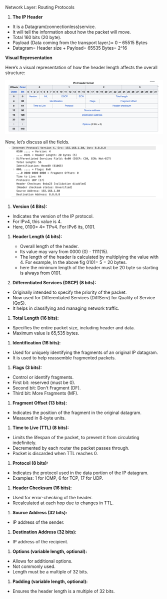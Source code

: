 Network Layer: Routing Protocols

1) **The IP Header**  
     
* It is a Datagram(connectionless)service.  
* It will tell the information about how the packet will move.  
* Total 160 bits (20 byte).  
* Payload (Data coming from the transport layer.)= 0 – 65515 Bytes  
* Datagram= Header size \+ Payload= 65535 Bytes= 2^16

**Visual Representation**

Here’s a visual representation of how the header length affects the overall structure:

![IPV4](https://github.com/Rojin91/Computer-Network-Assignments/blob/main/PAS078BEI041-Sulav_Kandel/Assignment_6/IPV4.jpg)


Now, let’s discuss all the fields.
![IPV4](https://github.com/Rojin91/Computer-Network-Assignments/blob/main/PAS078BEI041-Sulav_Kandel/Assignment_6/IPV4_fields.jpg)


1) **Version (4 Bits):** 

* Indicates the version of the IP protocol.   
* For IPv4, this value is 4\.  
* Here, 0100= 4= TPv4. For IPv6 its, 0101\.  
    
    
1) **Header Length (4 bits):** 

   * Overall length of the header.   
   * Its value may vary from 0000 (0) \- 1111(15).   
   * The length of the header is calculated by multiplying the value with 4\. For example, In the above fig 0101= 5 \= 20 bytes.  
   * here the minimum length of the header must be 20 byte so starting is always from 0101\.

1) **Differentiated Services (DSCP) (8 bits):**

* Originally intended to specify the priority of the packet.  
* Now used for Differentiated Services (DiffServ) for Quality of Service (QoS).  
* It helps in classifying and managing network traffic.

1) **Total Length (16 bits):**  
* Specifies the entire packet size, including header and data.  
* Maximum value is 65,535 bytes.

1) **Identification (16 bits):**  
* Used for uniquely identifying the fragments of an original IP datagram.  
* It is used to help reassemble fragmented packets.

1) **Flags (3 bits):**

* Control or identify fragments.  
* First bit: reserved (must be 0).  
* Second bit: Don't Fragment (DF).  
* Third bit: More Fragments (MF).  
    
1) **Fragment Offset (13 bits):**

* Indicates the position of the fragment in the original datagram.  
* Measured in 8-byte units.

1) **Time to Live (TTL) (8 bits):**

* Limits the lifespan of the packet, to prevent it from circulating indefinitely.  
* Decremented by each router the packet passes through.  
* Packet is discarded when TTL reaches 0\.

1) **Protocol (8 bits):**  
* Indicates the protocol used in the data portion of the IP datagram.  
* Examples: 1 for ICMP, 6 for TCP, 17 for UDP.

1) **Header Checksum (16 bits):**  
* Used for error-checking of the header.  
* Recalculated at each hop due to changes in TTL.

1) **Source Address (32 bits):**  
* IP address of the sender.

1) **Destination Address (32 bits):**  
* IP address of the recipient.

1) **Options (variable length, optional):**  
* Allows for additional options.  
* Not commonly used.  
* Length must be a multiple of 32 bits.

1) **Padding (variable length, optional):**  
* Ensures the header length is a multiple of 32 bits.


  


  




                             
